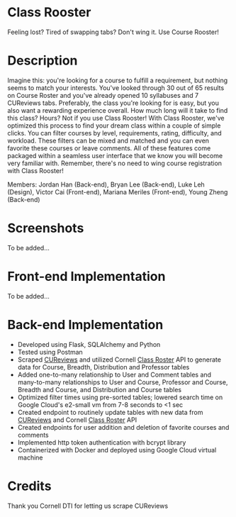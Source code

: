 # Class Rooster
Feeling lost? Tired of swapping tabs? Don't wing it. Use Course Rooster!

# Description
Imagine this: you're looking for a course to fulfill a requirement, but nothing seems to match your interests. You've looked through 30 out of 65 results on Course Roster and you've already opened 10 syllabuses and 7 CUReviews tabs. Preferably, the class you're looking for is easy, but you also want a rewarding experience overall. How much long will it take to find this class? Hours? Not if you use Class Rooster! With Class Rooster, we've optimized this process to find your dream class within a couple of simple clicks. You can filter courses by level, requirements, rating, difficulty, and workload. These filters can be mixed and matched and you can even favorite these courses or leave comments. All of these features come packaged within a seamless user interface that we know you will become very familiar with. Remember, there's no need to wing course registration with Class Rooster!

Members: 
Jordan Han (Back-end),
Bryan Lee (Back-end),
Luke Leh (Design),
Victor Cai (Front-end),
Mariana Meriles (Front-end),
Young Zheng (Back-end)

# Screenshots
To be added... 

# Front-end Implementation
To be added...

# Back-end Implementation
* Developed using Flask, SQLAlchemy and Python
* Tested using Postman
* Scraped [CUReviews](https://www.cureviews.org/) and utilized Cornell [Class Roster](https://classes.cornell.edu/browse/roster/FA22) API to generate data for Course, Breadth, Distribution and Professor tables
* Added one-to-many relationship to User and Comment tables and many-to-many relationships to User and Course, Professor and Course, Breadth and Course, and Distribution and Course tables
* Optimized filter times using pre-sorted tables; lowered search time on Google Cloud's e2-small vm from 7-8 seconds to <1 sec
* Created endpoint to routinely update tables with new data from [CUReviews](https://www.cureviews.org/) and Cornell [Class Roster](https://classes.cornell.edu/browse/roster/FA22) API
* Created endpoints for user addition and deletion of favorite courses and comments
* Implemented http token authentication with bcrypt library
* Containerized with Docker and deployed using Google Cloud virtual machine

# Credits
Thank you Cornell DTI for letting us scrape CUReviews
